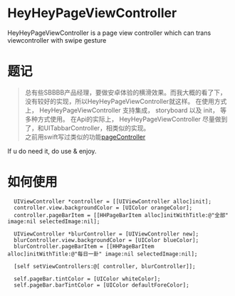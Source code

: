 # HeyHeyPageViewController
HeyHeyPageViewController is a page view controller which can trans viewcontroller with swipe gesture

# 题记

> 总有些SBBBB产品经理，要做安卓体验的横滑效果。而我大概的看了下，没有较好的实现，所以HeyHeyPageViewController就这样。
> 在使用方式上， HeyHeyPageViewController 支持集成， storyboard 以及 init， 等多种方式使用。
> 在Api的实际上， HeyHeyPageViewController 尽量做到了，和UITabbarController，相类似的实现。  
> 之前用swift写过类似的功能[pageController](https://github.com/oenius/PageController)

If u do need it, do use & enjoy.

# 如何使用

```
  UIViewController *controller = [[UIViewController alloc]init];
  controller.view.backgroundColor = [UIColor orangeColor];
  controller.pageBarItem = [[HHPageBarItem alloc]initWithTitle:@"全部" image:nil selectedImage:nil];
  
  UIViewController *blurController = [UIViewController new];
  blurController.view.backgroundColor = [UIColor blueColor];
  blurController.pageBarItem = [[HHPageBarItem alloc]initWithTitle:@"每日一卦" image:nil selectedImage:nil];
  
  [self setViewControllers:@[ controller, blurController]];
  
  self.pageBar.tintColor = [UIColor whiteColor];
  self.pageBar.barTintColor = [UIColor defaultForeColor];
  
```
